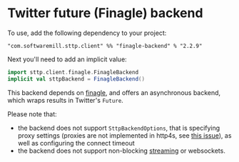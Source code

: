 # Twitter future (Finagle) backend

To use, add the following dependency to your project:

```
"com.softwaremill.sttp.client" %% "finagle-backend" % "2.2.9"
```

Next you'll need to add an implicit value:

```scala
import sttp.client.finagle.FinagleBackend
implicit val sttpBackend = FinagleBackend()
```

This backend depends on [finagle](https://twitter.github.io/finagle/), and offers an asynchronous backend, which wraps results in Twitter's `Future`.

Please note that: 

* the backend does not support `SttpBackendOptions`, that is specifying proxy settings (proxies are not implemented in http4s, see [this issue](https://github.com/http4s/http4s/issues/251)), as well as configuring the connect timeout 
* the backend does not support non-blocking [streaming](../requests/streaming.md) or websockets.
